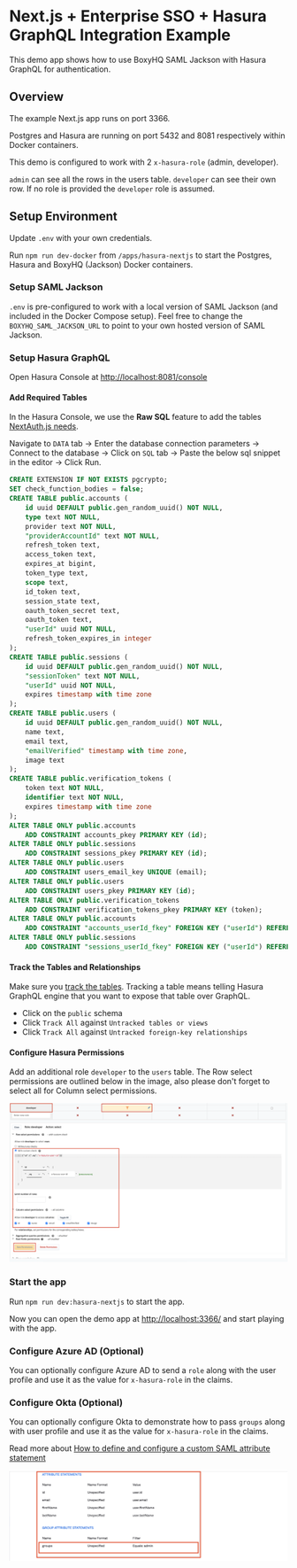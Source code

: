 # Next.js + Enterprise SSO + Hasura GraphQL Integration Example

This demo app shows how to use BoxyHQ SAML Jackson with Hasura GraphQL for authentication.

## Overview

The example Next.js app runs on port 3366.

Postgres and Hasura are running on port 5432 and 8081 respectively within Docker containers.

This demo is configured to work with 2 `x-hasura-role` (admin, developer).

`admin` can see all the rows in the users table. `developer` can see their own row. If no role is provided the `developer` role is assumed.

## Setup Environment

Update `.env` with your own credentials.

Run `npm run dev-docker` from `/apps/hasura-nextjs` to start the Postgres, Hasura and BoxyHQ (Jackson) Docker containers.

### Setup SAML Jackson

`.env` is pre-configured to work with a local version of SAML Jackson (and included in the Docker Compose setup). Feel free to change the `BOXYHQ_SAML_JACKSON_URL` to point to your own hosted version of SAML Jackson.

### Setup Hasura GraphQL

Open Hasura Console at [http://localhost:8081/console](http://localhost:8081/console)

#### Add Required Tables

In the Hasura Console, we use the **Raw SQL** feature to add the tables [NextAuth.js needs](https://github.com/skillrecordings/products/tree/main/packages/next-auth-hasura-adapter#overview).

Navigate to `DATA` tab -> Enter the database connection parameters -> Connect to the database -> Click on `SQL` tab -> Paste the below sql snippet in the editor -> Click Run.

```sql
CREATE EXTENSION IF NOT EXISTS pgcrypto;
SET check_function_bodies = false;
CREATE TABLE public.accounts (
    id uuid DEFAULT public.gen_random_uuid() NOT NULL,
    type text NOT NULL,
    provider text NOT NULL,
    "providerAccountId" text NOT NULL,
    refresh_token text,
    access_token text,
    expires_at bigint,
    token_type text,
    scope text,
    id_token text,
    session_state text,
    oauth_token_secret text,
    oauth_token text,
    "userId" uuid NOT NULL,
    refresh_token_expires_in integer
);
CREATE TABLE public.sessions (
    id uuid DEFAULT public.gen_random_uuid() NOT NULL,
    "sessionToken" text NOT NULL,
    "userId" uuid NOT NULL,
    expires timestamp with time zone
);
CREATE TABLE public.users (
    id uuid DEFAULT public.gen_random_uuid() NOT NULL,
    name text,
    email text,
    "emailVerified" timestamp with time zone,
    image text
);
CREATE TABLE public.verification_tokens (
    token text NOT NULL,
    identifier text NOT NULL,
    expires timestamp with time zone
);
ALTER TABLE ONLY public.accounts
    ADD CONSTRAINT accounts_pkey PRIMARY KEY (id);
ALTER TABLE ONLY public.sessions
    ADD CONSTRAINT sessions_pkey PRIMARY KEY (id);
ALTER TABLE ONLY public.users
    ADD CONSTRAINT users_email_key UNIQUE (email);
ALTER TABLE ONLY public.users
    ADD CONSTRAINT users_pkey PRIMARY KEY (id);
ALTER TABLE ONLY public.verification_tokens
    ADD CONSTRAINT verification_tokens_pkey PRIMARY KEY (token);
ALTER TABLE ONLY public.accounts
    ADD CONSTRAINT "accounts_userId_fkey" FOREIGN KEY ("userId") REFERENCES public.users(id) ON UPDATE RESTRICT ON DELETE CASCADE;
ALTER TABLE ONLY public.sessions
    ADD CONSTRAINT "sessions_userId_fkey" FOREIGN KEY ("userId") REFERENCES public.users(id) ON UPDATE RESTRICT ON DELETE CASCADE;
```

#### Track the Tables and Relationships

Make sure you [track the tables](https://hasura.io/docs/latest/graphql/core/databases/postgres/schema/using-existing-database/#to-track-all-tables-and-views-present-in-the-database). Tracking a table means telling Hasura GraphQL engine that you want to expose that table over GraphQL.

- Click on the `public` schema
- Click `Track All` against `Untracked tables or views`
- Click `Track All` against `Untracked foreign-key relationships`

#### Configure Hasura Permissions

Add an additional role `developer` to the `users` table. The Row select permissions are outlined below in the image, also please don't forget to select all for Column select permissions.

![img alt](assets/hasura-set-role.png)

### Start the app

Run `npm run dev:hasura-nextjs` to start the app.

Now you can open the demo app at [http://localhost:3366/](http://localhost:3366/) and start playing with the app.

### Configure Azure AD (Optional)

You can optionally configure Azure AD to send a `role` along with the user profile and use it as the value for `x-hasura-role` in the claims.

### Configure Okta (Optional)

You can optionally configure Okta to demonstrate how to pass `groups` along with user profile and use it as the value for `x-hasura-role` in the claims.

Read more about [How to define and configure a custom SAML attribute statement](https://support.okta.com/help/s/article/How-to-define-and-configure-a-custom-SAML-attribute-statement?language=en_US)

![img alt](assets/okta-set-role.png)
